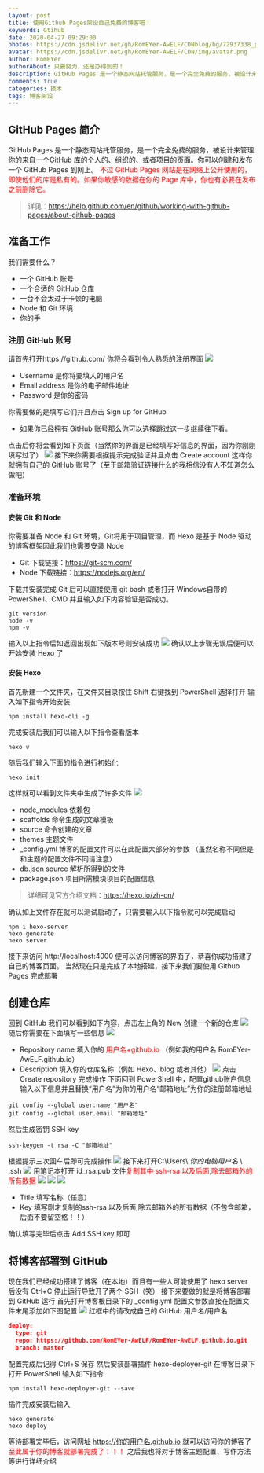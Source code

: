 ```yaml
---
layout: post
title: 使用Github Pages架设自己免费的博客吧！
keywords: Gtihub
date: 2020-04-27 09:29:00
photos: https://cdn.jsdelivr.net/gh/RomEYer-AwELF/CDNblog/bg/72937338_p0.png
avatar: https://cdn.jsdelivr.net/gh/RomEYer-AwELF/CDN/img/avatar.png
author: RomEYer
authorAbout: 只要努力，还是办得到的！
description: GitHub Pages 是一个静态网站托管服务，是一个完全免费的服务，被设计来管理你的来自一个GitHub 库的个人的、组织的、或者项目的页面。你可以创建和发布一个 GitHub Pages 到网上...
comments: true
categories: 技术
tags: 博客架设
---
```


## GitHub Pages 简介
GitHub Pages 是一个静态网站托管服务，是一个完全免费的服务，被设计来管理你的来自一个GitHub 库的个人的、组织的、或者项目的页面。你可以创建和发布一个 GitHub Pages 到网上。
<font color=red>不过 GitHub Pages 网站是在网络上公开使用的，即使他们的库是私有的。如果你敏感的数据在你的 Page 库中，你也有必要在发布之前删除它。</font>

>详见：https://help.github.com/en/github/working-with-github-pages/about-github-pages

## 准备工作
我们需要什么？
* 一个 GitHub 账号
* 一个合适的 GitHub 仓库
* 一台不会太过于卡顿的电脑
* Node 和 Git 环境
* 你的手

### 注册 GitHub 账号
请首先打开https://github.com/
你将会看到令人熟悉的注册界面
![](https://cdn.jsdelivr.net/gh/RomEYer-AwELF/CDNimg/img/20200427095019.png)
  * Username 是你将要填入的用户名
  * Email address 是你的电子邮件地址
  * Password 是你的密码

你需要做的是填写它们并且点击 Sign up for GitHub

* 如果你已经拥有 GitHub 账号那么你可以选择跳过这一步继续往下看。

点击后你将会看到如下页面（当然你的界面是已经填写好信息的界面，因为你刚刚填写过了）
![](https://cdn.jsdelivr.net/gh/RomEYer-AwELF/CDNimg/img/注册2.png)
接下来你需要根据提示完成验证并且点击 Create account 
这样你就拥有自己的 GitHub 账号了（至于邮箱验证链接什么的我相信没有人不知道怎么做吧）


 ### 准备环境

 #### 安装 Git 和 Node
 你需要准备 Node 和 Git 环境，Git将用于项目管理，而 Hexo 是基于 Node 驱动的博客框架因此我们也需要安装 Node
 * Git 下载链接：https://git-scm.com/
 * Node 下载链接：https://nodejs.org/en/

下载并安装完成 Git 后可以直接使用 git bash 或者打开 Windows自带的 PowerShell、CMD 并且输入如下内容验证是否成功。
```shell
git version
node -v
npm -v
```
输入以上指令后如返回出现如下版本号则安装成功
![](https://cdn.jsdelivr.net/gh/RomEYer-AwELF/CDNimg/img/PS.png)
确认以上步骤无误后便可以开始安装 Hexo 了

#### 安装 Hexo 
首先新建一个文件夹，在文件夹目录按住 Shift 右键找到 PowerShell 选择打开
输入如下指令开始安装
```shell
npm install hexo-cli -g
```
完成安装后我们可以输入以下指令查看版本
```shell
hexo v
```
随后我们输入下面的指令进行初始化
```shell
hexo init
```
这样就可以看到文件夹中生成了许多文件
![](https://cdn.jsdelivr.net/gh/RomEYer-AwELF/CDNimg/img/SC.png)
* node_modules 依赖包
* scaffolds 命令生成的文章模板
* source 命令创建的文章
* themes 主题文件
* _config.yml 博客的配置文件可以在此配置大部分的参数
（虽然名称不同但是和主题的配置文件不同请注意）
* db.json source 解析所得到的文件
* package.json 项目所需模块项目的配置信息

>详细可见官方介绍文档：https://hexo.io/zh-cn/

确认如上文件存在就可以测试启动了，只需要输入以下指令就可以完成启动
```shell
npm i hexo-server
hexo generate
hexo server
```
接下来访问 http://localhost:4000 便可以访问博客的界面了，恭喜你成功搭建了自己的博客页面。
当然现在只是完成了本地搭建，接下来我们要使用 Github Pages 完成部署


## 创建仓库
回到 GitHub 我们可以看到如下内容，点击左上角的 New 创建一个新的仓库
![](https://cdn.jsdelivr.net/gh/RomEYer-AwELF/CDNimg/img/Git.png)
随后你需要在下面填写一些信息
![](https://cdn.jsdelivr.net/gh/RomEYer-AwELF/CDNimg/img/20200427151201.png)
* Repository name 填入你的<font color=red> 用户名+github.io </font>（例如我的用户名 RomEYer-AwELF.github.io）
* Description 填入你的仓库名称（例如 Hexo、blog 或者其他）
![](https://cdn.jsdelivr.net/gh/RomEYer-AwELF/CDNimg/img/20200427151837.png)
点击 Create repository 完成操作
下面回到 PowerShell 中，配置github账户信息
输入以下信息并且替换“用户名”为你的用户名“邮箱地址”为你的注册邮箱地址

```shell
git config --global user.name "用户名"
git config --global user.email "邮箱地址"
```
然后生成密钥 SSH key

```shell
ssh-keygen -t rsa -C "邮箱地址"
```
根据提示三次回车后即可完成操作
![](https://cdn.jsdelivr.net/gh/RomEYer-AwELF/CDNimg/img/20200427153851.png)
接下来打开C:\Users\ *你的电脑用户名* \ .ssh
![](https://cdn.jsdelivr.net/gh/RomEYer-AwELF/CDNimg/img/20200427154058.png)
用笔记本打开 id_rsa.pub 文件<font color=red>复制其中 ssh-rsa 以及后面,除去邮箱外的所有数据</font>
![](https://cdn.jsdelivr.net/gh/RomEYer-AwELF/CDNimg/img/20200427154548.png)
![](https://cdn.jsdelivr.net/gh/RomEYer-AwELF/CDNimg/img/20200427154710.png)
![](https://cdn.jsdelivr.net/gh/RomEYer-AwELF/CDNimg/img/20200427154853.png)
* Title 填写名称（任意）
* Key 填写刚才复制的ssh-rsa 以及后面,除去邮箱外的所有数据（不包含邮箱，后面不要留空格！！）

确认填写完毕后点击 Add SSH key 即可
## 将博客部署到 GitHub
现在我们已经成功搭建了博客（在本地）而且有一些人可能使用了 hexo server 后没有 Ctrl+C 停止运行导致开了两个 SSH（笑）
接下来要做的就是将博客部署到 GitHub 运行
首先打开博客根目录下的  _config.yml  配置文参数直接在配置文件末尾添加如下图配置
![](https://cdn.jsdelivr.net/gh/RomEYer-AwELF/CDNimg/img/20200427155740.png)
红框中的请改成自己的 GitHub 用户名/用户名
```json
deploy:
  type: git
  repo: https://github.com/RomEYer-AwELF/RomEYer-AwELF.github.io.git
  branch: master
```
配置完成后记得 Ctrl+S 保存
然后安装部署插件 hexo-deployer-git 在博客目录下打开 PowerShell 输入如下指令
```shell
npm install hexo-deployer-git --save
```
插件完成安装后输入
```shell
hexo generate
hexo deploy
```
等待部署完毕后，访问网址 https://你的用户名.github.io  就可以访问你的博客了
<font color=red>至此属于你的博客就部署完成了！！！</font>
之后我也将对于博客主题配置、写作方法等进行详细介绍